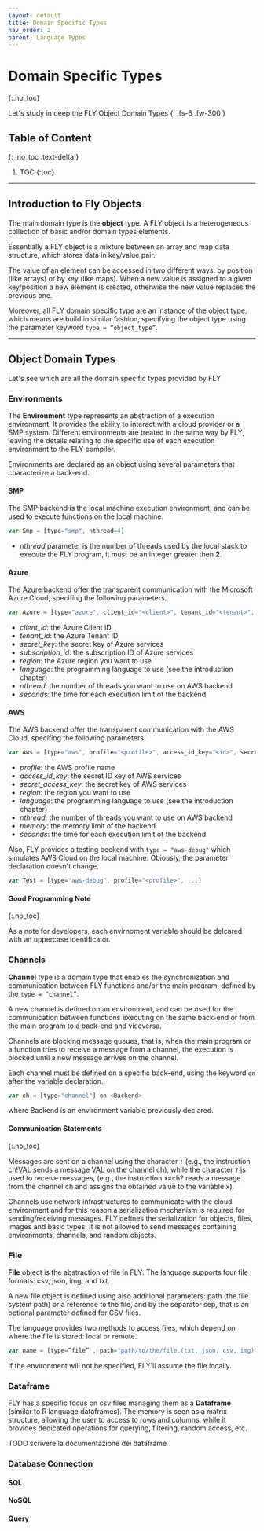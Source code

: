 ```yaml
---
layout: default
title: Domain Specific Types
nav_order: 2
parent: Language Types
---
```



# Domain Specific Types
{:.no_toc}

Let's study in deep the FLY Object Domain Types
{: .fs-6 .fw-300 }

## Table of Content
{: .no_toc .text-delta }
1. TOC
{:toc}

---

## Introduction to Fly Objects
The main domain type is the __object__ type.
A FLY object is a heterogeneous collection of basic and/or domain types elements. 

Essentially a FLY object is a mixture between an array and map data structure, which stores data in key/value
pair. 

The value of an element can be accessed in two different ways: by position (like arrays) or by key (like maps). When a new value is assigned to a given key/position a new element is created, otherwise the new value replaces the previous one. 

Moreover, all FLY domain specific type are an instance of the object type, which means are build in similar fashion, specifying the object type using the parameter keyword `type = “object_type”`.

---

## Object Domain Types

Let's see which are all the domain specific types provided by FLY

### Environments

The **Environment** type represents an abstraction of a execution environment. It provides the ability to interact with a cloud provider or a SMP system.  Different environments are treated in the same way by FLY, leaving the details relating to the specific use of each execution environment to the FLY compiler.

Environments are declared as an object using several parameters that characterize a back-end.

#### SMP

The SMP backend is the local machine execution environment, and can be used to execute functions on the local machine.

```js
var Smp = [type="smp", nthread=4]
```

- *nthread* parameter is the number of threads used by the local stack to execute the FLY program, it must be an integer greater then **2**.

#### Azure

The Azure backend offer the transparent communication with the Microsoft Azure Cloud, specifing the following parameters.

```js
var Azure = [type="azure", client_id="<client>", tenant_id="<tenant>", secret_key="<secret>", subscription_id="<subscription>", region="<region>", language="<language>", nthread=3, seconds=1]

```

- _client_id_: the Azure Client ID
- _tenant_id_: the Azure Tenant ID
- _secret_key_: the secret key of Azure services
- _subscription_id_: the subscription ID of Azure services
- _region_: the Azure region you want to use
- _language_: the programming language to use (see the introduction chapter)
- _nthread_: the number of threads you want to use on AWS backend
- _seconds_: the time for each execution limit of the backend

#### AWS

The AWS backend offer the transparent communication with the AWS Cloud, specifing the following parameters.

```js
var Aws = [type="aws", profile="<profile>", access_id_key="<id>", secret_access_key="<secret>", region="<region>", language="<language>", nthread=4, memory=256, seconds=1]
```

- _profile_: the AWS profile name
- _access_id_key_: the secret ID key of AWS services
- _secret_access_key_: the secret key of AWS services
- _region_: the region you want to use
- _language_: the programming language to use (see the introduction chapter)
- _nthread_: the number of threads you want to use on AWS backend
- _memory_: the memory limit of the backend
- _seconds_: the time for each execution limit of the backend

Also, FLY provides a testing beckend with `type = "aws-debug"` which simulates AWS Cloud on the local machine. Obiously, the parameter declaration doesn't change.

```js
var Test = [type="aws-debug", profile="<profile>", ...]
```


#### Good Programming Note
{:.no_toc}

As a note for developers, each envirnoment variable should be delcared with an uppercase identificator.

### Channels

**Channel** type is a domain type that enables the synchronization and communication between FLY functions and/or the main program, defined
by the `type = “channel”`. 

A new channel is defined on an environment, and can be used for the communication between functions executing on the same back-end or from the main program to a back-end and viceversa. 

Channels are blocking message queues, that is, when the main program or a function tries to receive a message from a channel, the execution is blocked until a new message arrives on the channel.

Each channel must be defined on a specific back-end, using the keyword `on` after the variable declaration.

```js
var ch = [type="channel"] on <Backend> 
```

where Backend is an environment variable previously declared.

#### Communication Statements
{:.no_toc}

Messages are sent on a channel using the character `!` (e.g., the instruction ch!VAL sends a message VAL on the channel ch), while the character `?` is used to receive messages, (e.g., the instruction x=ch? reads a message from the channel ch and assigns the obtained value to the
variable x). 

Channels use network infrastructures to communicate with the cloud environment and for this reason a serialization mechanism is required for sending/receiving messages. FLY defines the serialization for objects, files, images and basic types. It is not allowed to send messages containing environments, channels, and random objects.

### File

__File__ object is the abstraction of file in FLY.
The language supports four file formats: csv, json, img, and txt.

A new file object is defined using also additional parameters: path (the file system path) or a reference to the file, and by the separator sep, that is an optional parameter defined for CSV files.

The language provides two methods to access files, which depend on where the file is stored: local or remote.

```js
var name = [type=”file” , path="path/to/the/file.(txt, json, csv, img)" , sep="separator"] on Env ( optional )
```

If the environment will not be specified, FLY'll assume the file locally. 

### Dataframe

FLY has a specific focus on csv files managing them as a __Dataframe__ (similar to R language dataframes). The memory is seen as a matrix structure, allowing the user to access to rows and columns, while it provides dedicated operations for querying, filtering, random access, etc.

TODO scrivere la documentazione dei dataframe

### Database Connection

#### SQL

#### NoSQL

#### Query
